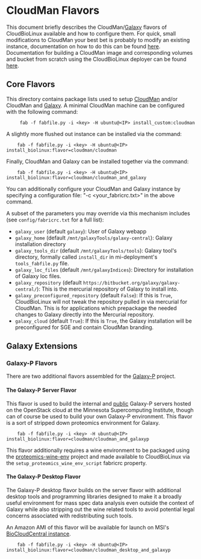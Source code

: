 # CloudMan Flavors

This document briefly describes the CloudMan/[Galaxy][10] flavors of
CloudBioLinux available and how to configure them. For quick, small
modifications to CloudMan your best bet is probably to modify an existing
instance, documentation on how to do this can be found [here][9].
Documentation for building a CloudMan image and corresponding volumes and
bucket from scratch using the CloudBioLinux deployer can be found [here][8].

## Core Flavors

This directory contains package lists used to setup [CloudMan][1] and/or CloudMan
and [Galaxy][2]. A minimal CloudMan machine can be configured with the following command:

         fab -f fabfile.py -i <key> -H ubuntu@<IP> install_custom:cloudman

A slightly more flushed out instance can be installed via the command:

        fab -f fabfile.py -i <key> -H ubuntu@<IP> install_biolinux:flavor=cloudman/cloudman

Finally, CloudMan and Galaxy can be installed together via the command:

        fab -f fabfile.py -i <key> -H ubuntu@<IP> install_biolinux:flavor=cloudman/cloudman_and_galaxy

You can additionally configure your CloudMan and Galaxy instance by specifying
a configuration file: "-c <your_fabricrc.txt>" in the above command.

A subset of the parameters you may override via this mechanism includes (see
``config/fabricrc.txt`` for a full list):

* `galaxy_user` (default `galaxy`): User of Galaxy webapp
* `galaxy_home` (default `/mnt/galaxyTools/galaxy-central`): Galaxy installation directory
* `galaxy_tools_dir` (default `/mnt/galaxyTools/tools`): Galaxy tool's directory, formally called `install_dir` in mi-deployment's `tools_fabfile.py` file.
* `galaxy_loc_files` (default `/mnt/galaxyIndices`): Directory for installation of Galaxy loc files.
* `galaxy_repository` (default `https://bitbucket.org/galaxy/galaxy-central/`): This is the mercurial repository of Galaxy to install into.
* `galaxy_preconfigured_repository` (default `False`): If this is `True`, CloudBioLinux will not tweak the repository pulled in via mercurial for CloudMan. This is for applications which prepackage the needed changes to Galaxy directly into the Mercurial repository.
* `galaxy_cloud` (default `True`): If this is `True`, the Galaxy installation will be preconfigured for SGE and contain CloudMan branding.

## Galaxy Extensions

### Galaxy-P Flavors

There are two additional flavors assembled for the [Galaxy-P][4] project. 

#### The Galaxy-P Server Flavor

This flavor is used to build the internal and [public][5] Galaxy-P servers
hosted on the OpenStack cloud at the Minnesota Supercomputing Institute,
though can of course be used to build your own Galaxy-P environment. This
flavor is a sort of stripped down proteomics environment for Galaxy.

        fab -f fabfile.py -i <key> -H ubuntu@<IP> install_biolinux:flavor=cloudman/cloudman_and_galaxyp

This flavor additionally requires a wine environment to be packaged using the
[proteomics-wine-env][7] project and made available to CloudBioLinux via the
`setup_proteomics_wine_env_script` fabricrc property.

#### The Galaxy-P Desktop Flavor

The Galaxy-P desktop flavor builds on the server flavor with additional
desktop tools and programming libraries designed to make it a broadly useful
environment for mass spec data analysis even outside the context of Galaxy
while also stripping out the wine related tools to avoid potential legal
concerns associated with redistributing such tools.

An Amazon AMI of this flavor will be available for launch on MSI's
[BioCloudCentral instance][6].

        fab -f fabfile.py -i <key> -H ubuntu@<IP> install_biolinux:flavor=cloudman/cloudman_desktop_and_galaxyp


[1]: http://usecloudman.org/
[2]: http://usegalaxy.org/
[3]: http://cloudbiolinux.org/
[4]: http://getgalaxyp.org/
[5]: https://usegalaxyp.org/
[6]: https://biocloudcentral.msi.umn.edu/
[7]: https://github.com/jmchilton/proteomics-wine-env
[8]: https://github.com/chapmanb/cloudbiolinux/blob/master/deploy/cloudman.md
[9]: http://wiki.galaxyproject.org/CloudMan/CustomizeGalaxyCloud
[10]: http://galaxyproject.org
